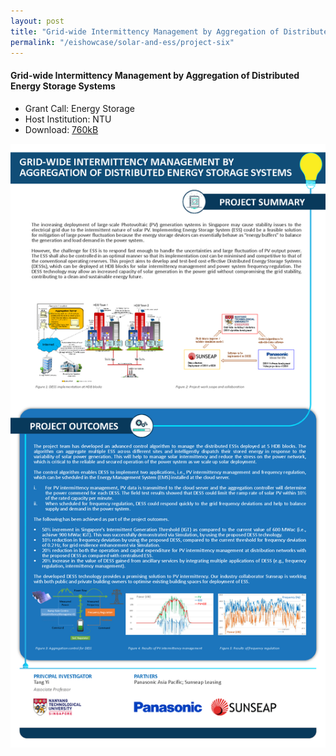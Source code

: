 ```yaml
---
layout: post
title: "Grid-wide Intermittency Management by Aggregation of Distributed Energy Storage Systems"
permalink: "/eishowcase/solar-and-ess/project-six"
---
```

#### Grid-wide Intermittency Management by Aggregation of Distributed Energy Storage Systems
* Grant Call: Energy Storage
* Host Institution: NTU
* Download: [760kB](/files/showcase/solar_ess_06.pdf)

![Grid-wide Intermittency Management by Aggregation of Distributed Energy Storage Systems](/images/showcase/solar_ess_06.png)
